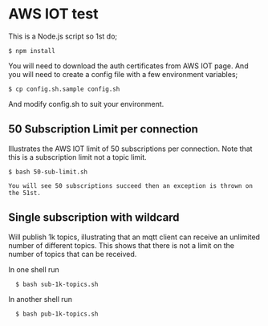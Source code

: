 
# AWS IOT test

This is a Node.js script so 1st do;

    $ npm install

You will need to download the auth certificates from AWS IOT page.  And you will need to create a config file with a few environment variables;

    $ cp config.sh.sample config.sh

And modify config.sh to suit your environment.

## 50 Subscription Limit per connection

Illustrates the AWS IOT limit of 50 subscriptions per connection. Note that this is a subscription limit not a topic limit.

    $ bash 50-sub-limit.sh

    You will see 50 subscriptions succeed then an exception is thrown on the 51st.

## Single subscription with wildcard

Will publish 1k topics, illustrating that an mqtt client can receive an unlimited number of different topics. This shows that there is not a limit on the number of topics that can be received.

  In one shell run

      $ bash sub-1k-topics.sh

  In another shell run

      $ bash pub-1k-topics.sh
